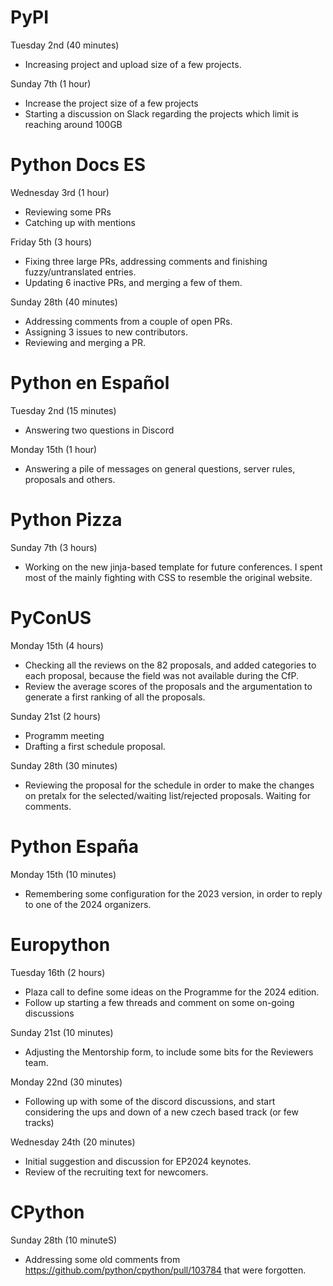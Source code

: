 # PyPI

Tuesday 2nd (40 minutes)

* Increasing project and upload size of a few projects.

Sunday 7th (1 hour)

* Increase the project size of a few projects
* Starting a discussion on Slack regarding the projects which limit
  is reaching around 100GB

# Python Docs ES

Wednesday 3rd (1 hour)

* Reviewing some PRs
* Catching up with mentions

Friday 5th (3 hours)

* Fixing three large PRs, addressing comments and finishing fuzzy/untranslated
    entries.
* Updating 6 inactive PRs, and merging a few of them.

Sunday 28th (40 minutes)

* Addressing comments from a couple of open PRs.
* Assigning 3 issues to new contributors.
* Reviewing and merging a PR.

# Python en Español

Tuesday 2nd (15 minutes)

* Answering two questions in Discord

Monday 15th (1 hour)

* Answering a pile of messages on general questions, server rules,
  proposals and others.

# Python Pizza

Sunday 7th (3 hours)

* Working on the new jinja-based template for future conferences.
  I spent most of the mainly fighting with CSS to resemble
  the original website.

# PyConUS

Monday 15th (4 hours)

* Checking all the reviews on the 82 proposals, and added categories
  to each proposal, because the field was not available during
  the CfP.
* Review the average scores of the proposals and the argumentation
  to generate a first ranking of all the proposals.

Sunday 21st (2 hours)

* Programm meeting
* Drafting a first schedule proposal.

Sunday 28th (30 minutes)

* Reviewing the proposal for the schedule in order
  to make the changes on pretalx for the selected/waiting list/rejected
  proposals. Waiting for comments.

# Python España

Monday 15th (10 minutes)

* Remembering some configuration for the 2023 version, in order
  to reply to one of the 2024 organizers.

# Europython

Tuesday 16th (2 hours)

* Plaza call to define some ideas on the Programme for the 2024
  edition.
* Follow up starting a few threads and comment on some on-going
  discussions

Sunday 21st (10 minutes)

* Adjusting the Mentorship form, to include some bits for the Reviewers
  team.

Monday 22nd (30 minutes)

* Following up with some of the discord discussions, and start
  considering the ups and down of a new czech based track (or few tracks)

Wednesday 24th (20 minutes)

* Initial suggestion and discussion for EP2024 keynotes.
* Review of the recruiting text for newcomers.

# CPython

Sunday 28th (10 minuteS)

* Addressing some old comments from https://github.com/python/cpython/pull/103784
  that were forgotten.
